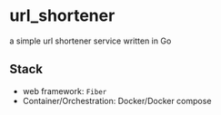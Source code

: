 # url_shortener
a simple url shortener service written in Go

## Stack

- web framework: `Fiber`
- Container/Orchestration: Docker/Docker compose
